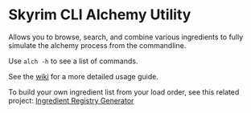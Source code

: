 # Skyrim CLI Alchemy Utility
Allows you to browse, search, and combine various ingredients to fully simulate the alchemy process from the commandline.

Use `alch -h` to see a list of commands.

See the [wiki](https://github.com/radj307/caco-alch-potion-builder/wiki) for a more detailed usage guide.

To build your own ingredient list from your load order, see this related project:
[Ingredient Registry Generator](https://github.com/radj307/alch-registry-generator)
